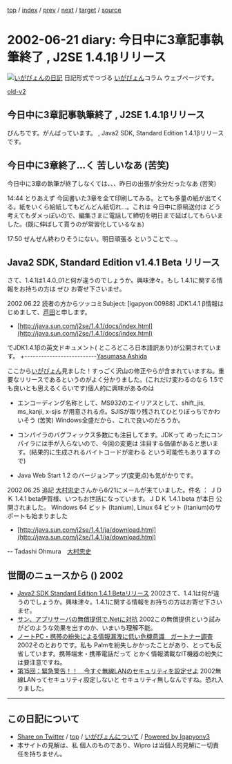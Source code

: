 [top](../index.html) 
 / [index](index.html) 
 / [prev](ig020620.html) 
 / [next](ig020624.html) 
 / [target](http://www.igapyon.jp/igapyon/diary/2002/ig020621.html) 
 / [source](https://github.com/igapyon/diary/blob/master/2002/ig020621.src.md) 

2002-06-21 diary: 今日中に3章記事執筆終了 , J2SE 1.4.1βリリース
=====================================================================================================
[![いがぴょんの日記](http://www.igapyon.jp/igapyon/diary/images/iga200306s.jpg "いがぴょん")](http://www.igapyon.jp/igapyon/diary/memo/memoigapyon.html) 日記形式でつづる [いがぴょん](http://www.igapyon.jp/igapyon/diary/memo/memoigapyon.html)コラム ウェブページです。

[old-v2](ig020621-orig.html)

## 今日中に3章記事執筆終了 , J2SE 1.4.1βリリース

ぴんちです。がんばっています。 , Java2 SDK, Standard Edition 1.4.1βリリースです。


## 今日中に3章終了…く 苦しいなあ (苦笑)

今日中に3章の執筆が終了しなくては、、、昨日の出張が余分だったなあ (苦笑)

14:44 とりあえず 今回書いた3章を全て印刷してみる。とても多量の紙が出てくる。紙をいくら給紙してもどんどん紙切れ…。これは 今日中に原稿送付は どう考えてもダメっぽいので、編集さまに電話して締切を明日まで延ばしてもらいました。(既に伸ばして貰うのが常習化しているなぁ)

17:50 ぜんぜん終わりそうにない。明日頑張る ということで…。

## Java2 SDK, Standard Edition v1.4.1 Beta リリース

さて、1.4.1は1.4.0_01と何が違うのでしょうか。興味津々。もし 1.4.1に関する情報をお持ちの方は ぜひ お寄せ下さいませ。

2002.06.22 読者の方からツッコミSubject: [igapyon:00988] JDK1.4.1 β情報はじめまして、[芦田](http://xion.s11.xrea.com)と申します。

* [http://java.sun.com/j2se/1.4.1/docs/index.html](http://java.sun.com/j2se/1.4.1/docs/index.html)

でJDK1.4.1βの英文ドキュメント( ところどころ日本語訳あり)が公開されています。
+--------------------------[Yasumasa Ashida](http://xion.s11.xrea.com)

ここから[いがぴょん](http://www.igapyon.jp/igapyon/diary/memo/memoigapyon.html)見ました！すっごく沢山の修正やらが含まれていますね。重要なリリースであるというのがよく分かりました。(これだけ変わるのなら
1.5でも良いとも思えるくらいです)個人的に興味があるのは

* エンコーディング名称として、MS932のエイリアスとして、shift_jis, ms_kanji,
  x-sjis が用意される点。SJISが取り残されてひとりぼっちでかわいそう (苦笑)
  Windows全盛だから、これで良いのだろうか。
  
* コンパイラのバグフィックス多数にも注目してます。JDKって めったにコンパイラには手が入らないので、今回の変更は
  注目する価値があると思います。(結果的に生成されるバイトコードが変わる という可能性もありますので)
  
* Java Web Start 1.2 のバージョンアップ(変更点)も気がかりです。

2002.06.25 追記 [大村忠史](http://www.cutt.co.jp/book/4-87783-052-9.html)さんから6/21にメールが来ていました。件名 ： ＪＤＫ 1.4.1 beta伊賀様、いつもお世話になっています。ＪＤＫ 1.4.1 beta が本日 公開されました。
Windows 64 ビット (Itanium), Linux 64 ビット (Itanium)のサポートも始まりました

* [http://java.sun.com/j2se/1.4.1/ja/download.html](http://java.sun.com/j2se/1.4.1/ja/download.html)

--
Tadashi Ohmura　[大村忠史](http://www.cutt.co.jp/book/4-87783-052-9.html)

## 世間のニュースから () 2002

* [Java2 SDK Standard Edition 1.4.1 Betaリリース](http://java.sun.com/j2se/1.4.1/ja/)  2002さて、1.4.1は何が違うのでしょうか。興味津々。1.4.1に関する情報をお持ちの方はお寄せ下さいませ。
* [サン、アプリサーバの無償提供で.Netに対抗](http://www.zdnet.co.jp/enterprise/0206/20/02062002.html)  2002この無償提供という試みがどのような効果を出すのか、いまいち理解不能。
* [ノートPC・携帯の紛失による情報漏洩に低い危機意識　ガートナー調査](http://www.zdnet.co.jp/news/0206/20/njbt_10.html)  2002そのとおりです。私も Palmを紛失しかかったことがあり、とっても反省しています。携帯端末・携帯電話だって とかく情報満載なIT機器の紛失には要注意ですね。
* [第15回：緊急警告！！　今すぐ無線LANのセキュリティを設定せよ](http://www.watch.impress.co.jp/broadband/column/shimizu/2002/06/11/)  2002無線LANってセキュリティ設定しないと セキュリティ無しなんですね。恐れ入りました。


----------------------------------------------------------------------------------------------------

## この日記について

* [Share on Twitter](https://twitter.com/intent/tweet?hashtags=igapyon%2Cdiary%2C%E3%81%84%E3%81%8C%E3%81%B4%E3%82%87%E3%82%93&text=%E4%BB%8A%E6%97%A5%E4%B8%AD%E3%81%AB3%E7%AB%A0%E8%A8%98%E4%BA%8B%E5%9F%B7%E7%AD%86%E7%B5%82%E4%BA%86+%2C+J2SE+1.4.1%CE%B2%E3%83%AA%E3%83%AA%E3%83%BC%E3%82%B9&url=http%3A%2F%2Fwww.igapyon.jp%2Figapyon%2Fdiary%2F2002%2Fig020621.html) / [top](../index.html) / [いがぴょんについて](http://www.igapyon.jp/igapyon/diary/memo/memoigapyon.html) / [Powered by Igapyonv3](https://github.com/igapyon/igapyonv3)
* 本サイトの見解は、私 個人のものであり、Wipro は当個人的見解に一切責任を持ちません。 

